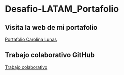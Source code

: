 # Desafio-LATAM_Portafolio

## Visita la web de mi portafolio
<a href="https://carolinalunasfarah.github.io/Desafio-LATAM_Portafolio/" target="_blank" rel="noopener noreferrer">Portafolio Carolina Lunas</a>

## Trabajo colaborativo GitHub
<a href="https://github.com/Longat80/Portafolio" target="_blank" rel="noopener noreferrer">Trabajo colaborativo</a>